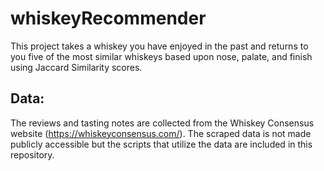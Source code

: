 # whiskeyRecommender

This project takes a whiskey you have enjoyed in the past and returns to you five of the most similar whiskeys based upon nose, palate, and finish using Jaccard Similarity scores. 

## Data:
The reviews and tasting notes are collected from the Whiskey Consensus website (https://whiskeyconsensus.com/). The scraped data is not made publicly accessible but the scripts that utilize the data are included in this repository. 
